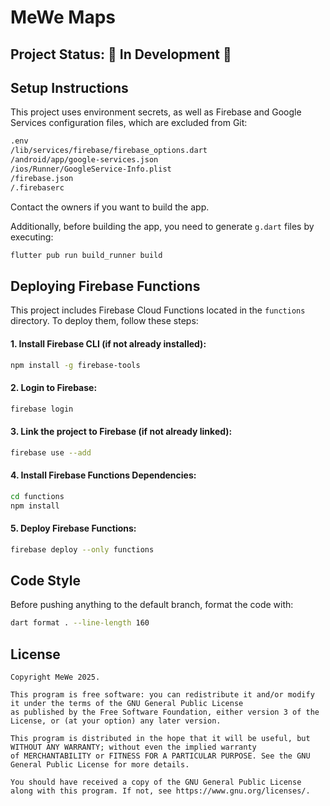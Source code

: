 # MeWe Maps

## Project Status: 🚧 In Development 🚧

## Setup Instructions

This project uses environment secrets, as well as Firebase and Google Services configuration files, which are excluded from Git:

```sh
.env
/lib/services/firebase/firebase_options.dart
/android/app/google-services.json
/ios/Runner/GoogleService-Info.plist
/firebase.json
/.firebaserc
```

Contact the owners if you want to build the app.

Additionally, before building the app, you need to generate `g.dart` files by executing:

```sh
flutter pub run build_runner build
```

## Deploying Firebase Functions

This project includes Firebase Cloud Functions located in the `functions` directory. To deploy them, follow these steps:

#### 1. Install Firebase CLI (if not already installed):
```sh
npm install -g firebase-tools
```
#### 2. Login to Firebase:
```sh
firebase login
```
#### 3. Link the project to Firebase (if not already linked):
```sh
firebase use --add
```
#### 4. Install Firebase Functions Dependencies:
```sh
cd functions
npm install
```
#### 5. Deploy Firebase Functions:
```sh
firebase deploy --only functions
```

## Code Style
Before pushing anything to the default branch, format the code with:

```sh
dart format . --line-length 160
```

## License
```text
Copyright MeWe 2025.

This program is free software: you can redistribute it and/or modify it under the terms of the GNU General Public License
as published by the Free Software Foundation, either version 3 of the License, or (at your option) any later version.

This program is distributed in the hope that it will be useful, but WITHOUT ANY WARRANTY; without even the implied warranty
of MERCHANTABILITY or FITNESS FOR A PARTICULAR PURPOSE. See the GNU General Public License for more details.

You should have received a copy of the GNU General Public License along with this program. If not, see https://www.gnu.org/licenses/.
```
